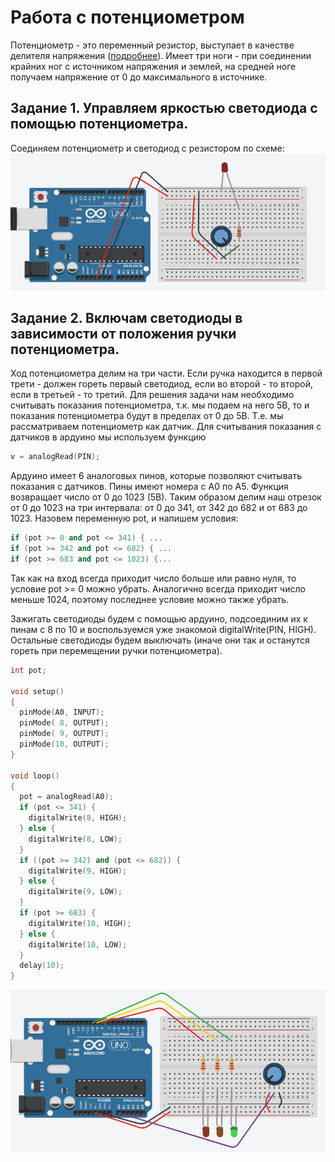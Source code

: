 # Работа с потенциометром

Потенциометр - это переменный резистор, выступает в качестве делителя напряжения ([подробнее](http://wiki.amperka.ru/%D1%81%D1%85%D0%B5%D0%BC%D0%BE%D1%82%D0%B5%D1%85%D0%BD%D0%B8%D0%BA%D0%B0:%D0%B4%D0%B5%D0%BB%D0%B8%D1%82%D0%B5%D0%BB%D1%8C-%D0%BD%D0%B0%D0%BF%D1%80%D1%8F%D0%B6%D0%B5%D0%BD%D0%B8%D1%8F)). Имеет три ноги - при соединении крайних ног с источником напряжения и землей, на средней ноге получаем напряжение от 0 до максимального в источнике.

## Задание 1. Управляем яркостью светодиода с помощью потенциометра.
Соединяем потенциометр и светодиод с резистором по схеме:
![Demo1](https://github.com/trusiwko/Arduino/raw/master/eKids/Lesson5/demo1.gif)

## Задание 2. Включам светодиоды в зависимости от положения ручки потенциометра.
Ход потенциометра делим на три части. Если ручка находится в первой трети - должен гореть первый светодиод, если во второй - то второй, если в третьей - то третий.
Для решения задачи нам необходимо считывать показания потенциометра, т.к. мы подаем на него 5В, то и показания потенциометра будут в пределах от 0 до 5В. Т.е. мы рассматриваем потенциометр как датчик.
Для считывания показания с датчиков в ардуино мы используем функцию 
```C++
v = analogRead(PIN);
```
Ардуино имеет 6 аналоговых пинов, которые позволяют считывать показания с датчиков. Пины имеют номера с A0 по A5. Функция возвращает число от 0 до 1023 (5В).
Таким образом делим наш отрезок от 0 до 1023 на три интервала: от 0 до 341, от 342 до 682 и от 683 до 1023.
Назовем переменную pot, и напишем условия:
```C++
if (pot >= 0 and pot <= 341) { ...
if (pot >= 342 and pot <= 682) { ...
if (pot >= 683 and pot <= 1023) {...
```
Так как на вход всегда приходит число больше или равно нуля, то условие pot >= 0 можно убрать.
Аналогично всегда приходит число меньше 1024, поэтому последнее условие можно также убрать.

Зажигать светодиоды будем с помощью ардуино, подсоединим их к пинам с 8 по 10 и воспользуемся уже знакомой digitalWrite(PIN, HIGH).
Остальные светодиоды будем выключать (иначе они так и останутся гореть при перемещении ручки потенциометра).

```C++
int pot;

void setup()
{
  pinMode(A0, INPUT);
  pinMode( 8, OUTPUT);
  pinMode( 9, OUTPUT);
  pinMode(10, OUTPUT);
}

void loop()
{
  pot = analogRead(A0);
  if (pot <= 341) { 
    digitalWrite(8, HIGH); 
  } else {
    digitalWrite(8, LOW); 
  }
  if ((pot >= 342) and (pot <= 682)) { 
    digitalWrite(9, HIGH); 
  } else {
    digitalWrite(9, LOW); 
  }
  if (pot >= 683) { 
    digitalWrite(10, HIGH); 
  } else {
    digitalWrite(10, LOW); 
  }
  delay(10);
}
```
![Demo2](https://github.com/trusiwko/Arduino/raw/master/eKids/Lesson5/demo2.gif)
